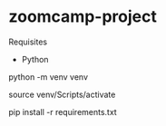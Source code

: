 # zoomcamp-project


Requisites
* Python


python -m venv venv

source venv/Scripts/activate

pip install -r requirements.txt